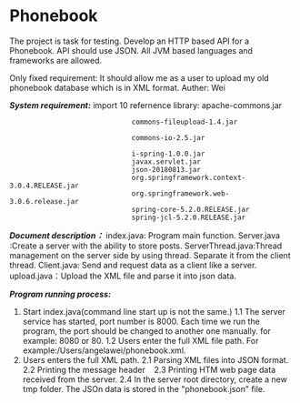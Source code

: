 # Phonebook
The project is task for testing. 
Develop an HTTP based API for a Phonebook. API should use JSON. All JVM based languages and frameworks are allowed.

Only fixed requirement: It should allow me as a user to upload my old phonebook database which is in XML format.
Auther: Wei


***System requirement:*** 
    import 10 refernence library: apache-commons.jar
    
                                  commons-fileupload-1.4.jar
                                  
                                  commons-io-2.5.jar
                                  
                                  i-spring-1.0.0.jar
                                  javax.servlet.jar
                                  json-20180813.jar
                                  org.springframework.context-3.0.4.RELEASE.jar
                                  org.springframework.web-3.0.6.release.jar
                                  spring-core-5.2.0.RELEASE.jar
                                  spring-jcl-5.2.0.RELEASE.jar

***Document description：***
     index.java: Program main function.
     Server.java  :Create a server with the ability to store posts.
     ServerThread.java:Thread management on the server side by using thread. Separate it from the client thread.
     Client.java: Send and request data as a client like a server.
     upload.java：Upload the XML file and parse it into json data.
     
***Program running process:***
1. Start index.java(command line start up is not the same.)
   1.1 The server service has started, port number is 8000. Each time we run the program, the port should be changed to another one manually. for example: 8080 or 80.
   1.2 Users enter the full XML file path. For example:/Users/angelawei/phonebook.xml.
2. Users enters the full XML path.
   2.1 Parsing XML files into JSON format.
   2.2 Printing the message header
   2.3 Printing HTM web page data received from the server.
   2.4 In the server root directory, create a new tmp folder. The JSOn data is stored in the "phonebook.json" file.
